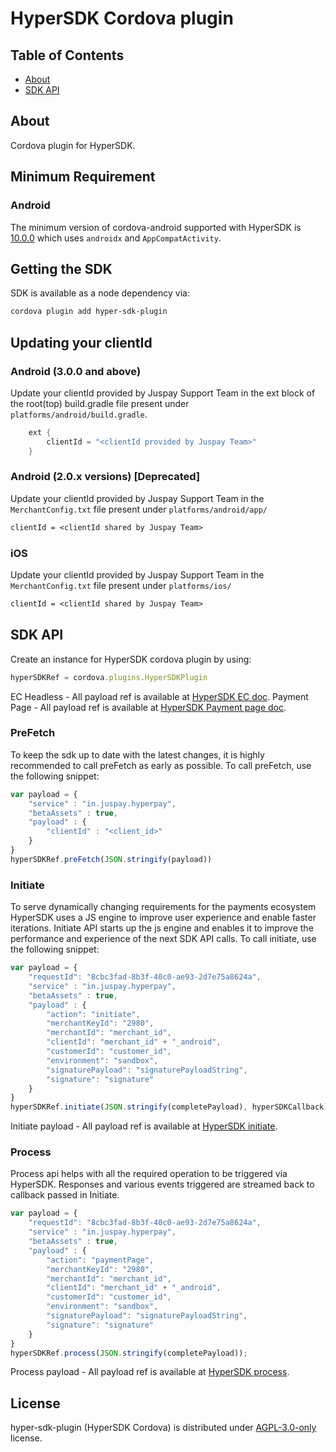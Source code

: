 # HyperSDK Cordova plugin

## Table of Contents

- [About](#about)
- [SDK API](#sdk-api)

## About

Cordova plugin for HyperSDK.

## Minimum Requirement

### Android

The minimum version of cordova-android supported with HyperSDK is [10.0.0](https://github.com/apache/cordova-android/blob/master/RELEASENOTES.md#1000-jul-17-2021) which uses `androidx` and `AppCompatActivity`.

## Getting the SDK

SDK is available as a node dependency via:

```sh
cordova plugin add hyper-sdk-plugin
```

## Updating your clientId

### Android (3.0.0 and above)

Update your clientId provided by Juspay Support Team in the ext block of the root(top) build.gradle file present under `platforms/android/build.gradle`.

```groovy
    ext {
        clientId = "<clientId provided by Juspay Team>"
    }
```

### Android (2.0.x versions) [Deprecated]

Update your clientId provided by Juspay Support Team in the `MerchantConfig.txt` file present under `platforms/android/app/`

```txt
clientId = <clientId shared by Juspay Team>
```

### iOS

Update your clientId provided by Juspay Support Team in the `MerchantConfig.txt` file present under `platforms/ios/`

```txt
clientId = <clientId shared by Juspay Team>
```

## SDK API

Create an instance for HyperSDK cordova plugin by using:

```javascript
hyperSDKRef = cordova.plugins.HyperSDKPlugin
```

EC Headless - All payload ref is available at [HyperSDK EC doc](https://developer.juspay.in/v2.0/).
Payment Page - All payload ref is available at [HyperSDK Payment page doc](https://developer.juspay.in/v4.0/).

### PreFetch

To keep the sdk up to date with the latest changes, it is highly recommended to call preFetch as early as possible. To call preFetch, use the following snippet:

```javascript
var payload = {
    "service" : "in.juspay.hyperpay",
    "betaAssets" : true,
    "payload" : {
        "clientId" : "<client_id>"
    }
}
hyperSDKRef.preFetch(JSON.stringify(payload))
```

### Initiate

To serve dynamically changing requirements for the payments ecosystem HyperSDK uses a JS engine to improve user experience and enable faster iterations.
Initiate API starts up the js engine and enables it to improve the performance and experience of the next SDK API calls.
To call initiate, use the following snippet:

```javascript
var payload = {
    "requestId": "8cbc3fad-8b3f-40c0-ae93-2d7e75a8624a",
    "service" : "in.juspay.hyperpay",
    "betaAssets" : true,
    "payload" : {
        "action": "initiate",
        "merchantKeyId": "2980",
        "merchantId": "merchant_id",
        "clientId": "merchant_id" + "_android",
        "customerId": "customer_id",
        "environment": "sandbox",
        "signaturePayload": "signaturePayloadString",
        "signature": "signature"
    }
}
hyperSDKRef.initiate(JSON.stringify(completePayload), hyperSDKCallback);
```

Initiate payload - All payload ref is available at [HyperSDK initiate](https://developer.juspay.in/v2.0/docs/initiate-payload).

### Process

Process api helps with all the required operation to be triggered via HyperSDK.
Responses and various events triggered are streamed back to callback passed in Initiate.

```javascript
var payload = {
    "requestId": "8cbc3fad-8b3f-40c0-ae93-2d7e75a8624a",
    "service" : "in.juspay.hyperpay",
    "betaAssets" : true,
    "payload" : {
        "action": "paymentPage",
        "merchantKeyId": "2980",
        "merchantId": "merchant_id",
        "clientId": "merchant_id" + "_android",
        "customerId": "customer_id",
        "environment": "sandbox",
        "signaturePayload": "signaturePayloadString",
        "signature": "signature"
    }
}
hyperSDKRef.process(JSON.stringify(completePayload));
```

Process payload - All payload ref is available at [HyperSDK process](https://developer.juspay.in/v2.0/docs/process-payload).

## License

hyper-sdk-plugin (HyperSDK Cordova) is distributed under [AGPL-3.0-only](https://bitbucket.org/juspay/hyper-sdk-cordova/src/release/LICENSE.md) license.
